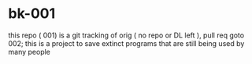 # bk-001
this repo ( 001) is a git tracking of orig ( no repo or DL left ), pull req goto 002; this is a project to save extinct programs that are still being used by many people

